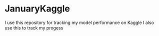 # JanuaryKaggle
I use this repository for tracking my model performance on Kaggle
I also use this to track my progess
